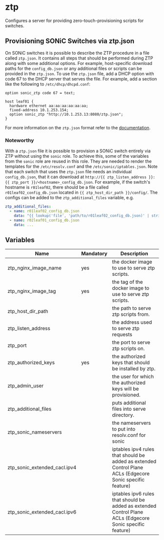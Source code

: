 # ztp

Configures a server for providing zero-touch-provisioning scripts for switches.

## Provisioning SONiC Switches via ztp.json

On SONiC switches it is possible to describe the ZTP procedure in a file called `ztp.json`.
It contains all steps that should be performed during ZTP along with some additional options.
For example, host-specific download paths for the `config_db.json` or any additional files or scripts can be provided in the `ztp.json`.
To use the `ztp.json` file, add a DHCP option with code 67 to the DHCP server that serves the file.
For example, add a section like the following to `/etc/dhcp/dhcpd.conf`:

```
option sonic_ztp code 67 = text;

host leaf01 {
  hardware ethernet aa:aa:aa:aa:aa:aa;
  fixed-address 10.1.253.154;
  option sonic_ztp "http://10.1.253.13:8080/ztp.json";
}
```

For more information on the `ztp.json` format refer to the [documentation](https://github.com/sonic-net/SONiC/blob/master/doc/ztp/ztp.md).

### Noteworthy

With a `ztp.json` file it is possible to provision a SONiC switch entirely via ZTP without using the `sonic` role.
To achieve this, some of the variables from the `sonic` role are reused in this role.
They are needed to render the templates for the `/etc/resolv.conf` and the `/etc/sonic/iptables.json`.
Note that each switch that uses the `ztp.json` file needs an individual `config_db.json`, that it can download at `http://{{ ztp_listen_address }}:{{ ztp_port }}/<hostname>_config_db.json`.
For example, if the switch's hostname is `r01leaf02`, there should be a file called `r01leaf02_config_db.json` located in `{{ ztp_host_dir_path }}/config/`.
The configs can be added to the `ztp_additional_files` variable, e.g.

```yaml
ztp_additional_files:
  - name: r01leaf02_config_db.json
    data: "{{ lookup('file', 'path/to/r01leaf02_config_db.json)' | string }}" # using `string` to keep the formatting
  - name: r02leaf01_config_db.json
    data: ...
```

## Variables

| Name                         | Mandatory | Description                                                                                               |
| ---------------------------- | --------- | --------------------------------------------------------------------------------------------------------- |
| ztp_nginx_image_name         | yes       | the docker image to use to serve ztp scripts.                                                             |
| ztp_nginx_image_tag          | yes       | the tag of the docker image to use to serve ztp scripts.                                                  |
| ztp_host_dir_path            |           | the path to serve ztp scripts from.                                                                       |
| ztp_listen_address           |           | the address used to serve ztp requests                                                                    |
| ztp_port                     |           | the port to serve ztp scripts on.                                                                         |
| ztp_authorized_keys          | yes       | the authorized keys that should be installed by ztp.                                                      |
| ztp_admin_user               |           | the user for which the authorized keys will be provisioned.                                               |
| ztp_additional_files         |           | puts additional files into serve directory.                                                               |
| ztp_sonic_nameservers        |           | the nameservers to put into resolv.conf for sonic                                                         |
| ztp_sonic_extended_cacl.ipv4 |           | iptables ipv4 rules that should be added as extended Control Plane ACLs (Edgecore Sonic specific feature) |
| ztp_sonic_extended_cacl.ipv6 |           | iptables ipv6 rules that should be added as extended Control Plane ACLs (Edgecore Sonic specific feature) |
